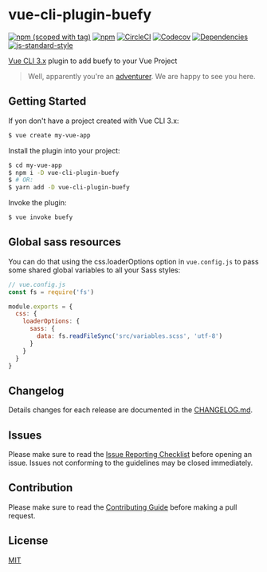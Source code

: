 # vue-cli-plugin-buefy

[![npm (scoped with tag)](https://img.shields.io/npm/v/vue-cli-plugin-buefy/latest.svg?style=flat-square)](https://npmjs.com/package/vue-cli-plugin-buefy)
[![npm](https://img.shields.io/npm/dt/vue-cli-plugin-buefy.svg?style=flat-square)](https://npmjs.com/package/vue-cli-plugin-buefy)
[![CircleCI](https://img.shields.io/circleci/project/github/buefy/vue-cli-plugin-buefy.svg?style=flat-square)](https://circleci.com/gh/buefy/vue-cli-plugin-buefy)
[![Codecov](https://img.shields.io/codecov/c/github/buefy/vue-cli-plugin-buefy.svg?style=flat-square)](https://codecov.io/gh/buefy/vue-cli-plugin-buefy)
[![Dependencies](https://david-dm.org/buefy/vue-cli-plugin-buefy/status.svg?style=flat-square)](https://david-dm.org/buefy/vue-cli-plugin-buefy)
[![js-standard-style](https://img.shields.io/badge/code_style-buefy-7957d5.svg?style=flat-square)](http://buefy.github.io)


[Vue CLI 3.x](https://github.com/vuejs/vue-cli) plugin to add buefy to your Vue Project

> Well, apparently you're an [adventurer](https://github.com/vuejs/vue-cli/blob/dev/README.md#status-beta). We are happy to see you here.

## Getting Started
If yon don't have a project created with Vue CLI 3.x:

```sh
$ vue create my-vue-app
```

Install the plugin into your project:

```sh
$ cd my-vue-app
$ npm i -D vue-cli-plugin-buefy
$ # OR:
$ yarn add -D vue-cli-plugin-buefy
```

Invoke the plugin:

```sh
$ vue invoke buefy
```


## Global sass resources

You can do that using the css.loaderOptions option in `vue.config.js` to pass some shared global variables to all your Sass styles:

```js
// vue.config.js
const fs = require('fs')

module.exports = {
  css: {
    loaderOptions: {
      sass: {
        data: fs.readFileSync('src/variables.scss', 'utf-8')
      }
    }
  }
}
```

## Changelog
Details changes for each release are documented in the [CHANGELOG.md](https://github.com/buefy/vue-cli-plugin-buefy/blob/dev/CHANGELOG.md).


## Issues
Please make sure to read the [Issue Reporting Checklist](https://github.com/buefy/vue-cli-plugin-buefy/blob/dev/.github/CONTRIBUTING.md#issue-reporting-guidelines) before opening an issue. Issues not conforming to the guidelines may be closed immediately.


## Contribution
Please make sure to read the [Contributing Guide](https://github.com/buefy/vue-cli-plugin-buefy/blob/dev/.github/CONTRIBUTING.md) before making a pull request.


## License

[MIT](http://opensource.org/licenses/MIT)
